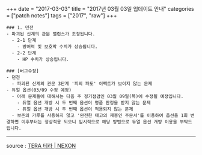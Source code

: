 +++
date = "2017-03-03"
title = "2017년 03월 03일 업데이트 안내"
categories = ["patch notes"]
tags = ["2017", "raw"]
+++

```
### 1. 던전
- 파괴된 신계의 관문 밸런스가 조정됩니다.
  - 2-1 단계
    - 방어력 및 보호막 수치가 상승됩니다.
  - 2-2 단계
    - HP 수치가 상승됩니다.

### [버그수정]
- 던전
  - 파괴된 신계의 관문 3단계 '피의 파도' 이펙트가 보이지 않는 문제
- 듀얼 옵션(03/09 수정 예정)
  - 아래 문제들에 대해서는 다음 주 정기점검인 03월 09일(목)에 수정될 예정입니다.
    - 듀얼 옵션 개방 시 두 번째 옵션이 명품 판정을 받지 않는 문제
    - 듀얼 옵션 개방 시 두 번째 옵션이 적용되지 않는 문제
  - 보존의 가루를 사용하지 않고 '완전한 태고의 재봉인 주문서'를 이용하여 옵션을 1회 변경하면 이후부터는 정상적용 되오니 임시적으로 해당 방법으로 듀얼 옵션 개방 이용을 부탁드립니다.
```

----

source : [TERA 테라 | NEXON](http://tera.nexon.com/news/update/view.aspx?n4articlesn=267)
